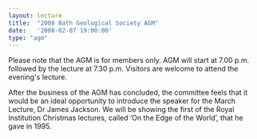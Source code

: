 ```yaml
---
layout: lecture
title:  "2008 Bath Geological Society AGM"
date:   '2008-02-07 19:00:00'
type: "agm"
---
```

Please note that the AGM is for members only. AGM will start at 7.00 p.m. followed by the lecture at 7.30 p.m.  Visitors are welcome to attend the evening's lecture.

After the business of the AGM has concluded, the committee feels that it would be an ideal opportunity to introduce the speaker for the March Lecture, Dr James Jackson. We will be showing the first of the Royal Institution Christmas lectures, called ‘On the Edge of the World’, that he gave in 1995.